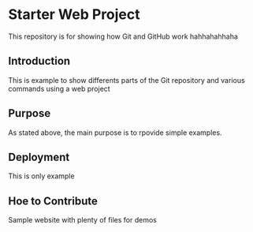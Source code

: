 # Starter Web Project

This repository is for showing how Git and GitHub work hahhahahhaha


## Introduction
This is example to show differents parts of the Git repository and various commands using a web project
## Purpose

As stated above, the main purpose is to rpovide simple examples.
## Deployment

This is only example
## Hoe to Contribute
Sample website with plenty of files for demos